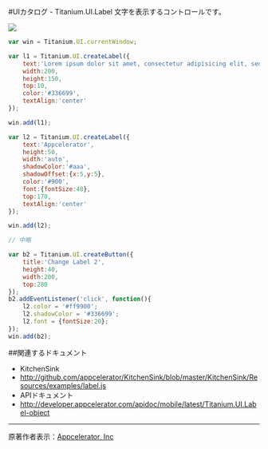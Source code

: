 #UIカタログ - Titanium.UI.Label
文字を表示するコントロールです。

![](http://f.hatena.ne.jp/images/fotolife/d/donayama/20100227/20100227190703.png)

```JavaScript
var win = Titanium.UI.currentWindow;

var l1 = Titanium.UI.createLabel({
	text:'Lorem ipsum dolor sit amet, consectetur adipisicing elit, sed do eiusmod tempor incididunt ut labore et dolore magna aliqua. Ut enim ad minim veniam, quis nostrud exercitation ullamco laboris nisi ut aliquip ex ea commodo consequat',
	width:200,
	height:150,
	top:10,
	color:'#336699',
	textAlign:'center'
});

win.add(l1);

var l2 = Titanium.UI.createLabel({
	text:'Appcelerator',
	height:50,
	width:'auto',
	shadowColor:'#aaa',
	shadowOffset:{x:5,y:5},
	color:'#900',
	font:{fontSize:48},
	top:170,
	textAlign:'center'
});

win.add(l2);

// 中略

var b2 = Titanium.UI.createButton({
	title:'Change Label 2',
	height:40,
	width:200,
	top:280
});
b2.addEventListener('click', function(){
	l2.color = '#ff9900';
	l2.shadowColor = '#336699';
	l2.font = {fontSize:20};
});
win.add(b2);
```

##関連するドキュメント
 * KitchenSink
  * http://github.com/appcelerator/KitchenSink/blob/master/KitchenSink/Resources/examples/label.js
 * APIドキュメント
  * http://developer.appcelerator.com/apidoc/mobile/latest/Titanium.UI.Label-object

----
原著作者表示：[Appcelerator, Inc](http://www.appcelerator.com/ )
